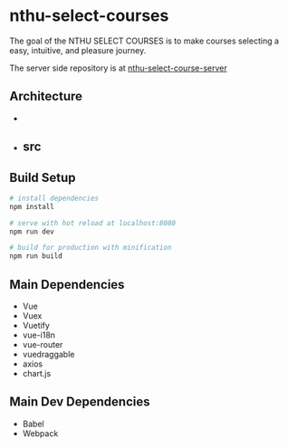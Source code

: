 # nthu-select-courses

The goal of the NTHU SELECT COURSES is to make courses selecting a easy, intuitive, and pleasure journey.

The server side repository is at [nthu-select-course-server](https://github.com/pp253/nthu-select-courses-server)

## Architecture

- 
- src
  - 

## Build Setup

``` bash
# install dependencies
npm install

# serve with hot reload at localhost:8080
npm run dev

# build for production with minification
npm run build
```

## Main Dependencies

- Vue
- Vuex
- Vuetify
- vue-i18n
- vue-router
- vuedraggable
- axios
- chart.js

## Main Dev Dependencies

- Babel
- Webpack
